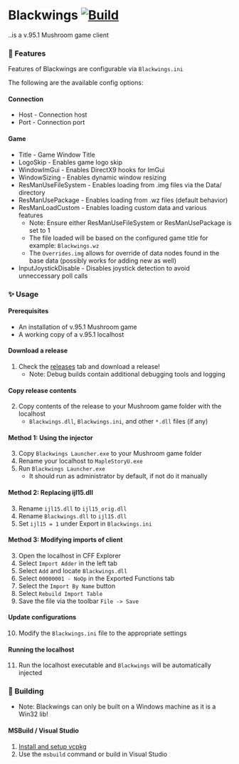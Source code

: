 # Blackwings [![Build](https://github.com/Kaioru/Blackwings/actions/workflows/build.yaml/badge.svg)](https://github.com/Kaioru/Blackwings/actions/workflows/build.yaml)
..is a v.95.1 Mushroom game client

### 🎉 Features
Features of Blackwings are configurable via `Blackwings.ini`

The following are the available config options:

#### Connection
* Host - Connection host
* Port - Connection port
#### Game
* Title - Game Window Title
* LogoSkip - Enables game logo skip
* WindowImGui - Enables DirectX9 hooks for ImGui
* WindowSizing - Enables dynamic window resizing
* ResManUseFileSystem - Enables loading from .img files via the Data/ directory
* ResManUsePackage - Enables loading from .wz files (default behavior)
* ResManLoadCustom - Enables loading custom data and various features
    * Note: Ensure either ResManUseFileSystem or ResManUsePackage is set to 1
    * The file loaded will be based on the configured game title for example: `Blackwings.wz`
    * The `Overrides.img` allows for override of data nodes found in the base data (possibly works for adding new as well)
* InputJoystickDisable - Disables joystick detection to avoid unneccessary poll calls

### ✨ Usage

#### Prerequisites
* An installation of v.95.1 Mushroom game
* A working copy of a v.95.1 localhost

#### Download a release
1. Check the [releases](https://github.com/Kaioru/Blackwings/releases) tab and download a release!
    * Note: Debug builds contain additional debugging tools and logging

#### Copy release contents
2. Copy contents of the release to your Mushroom game folder with the localhost
    * `Blackwings.dll`, `Blackwings.ini`, and other `*.dll` files (if any)

#### Method 1: Using the injector
3. Copy `Blackwings Launcher.exe` to your Mushroom game folder
4. Rename your localhost to `MapleStoryU.exe`
5. Run `Blackwings Launcher.exe`
    * It should run as administrator by default, if not do it manually

#### Method 2: Replacing ijl15.dll
3. Rename `ijl15.dll` to `ijl15_orig.dll`
4. Rename `Blackwings.dll` to `ijl15.dll`
5. Set `ijl15 = 1` under Export in `Blackwings.ini`

#### Method 3: Modifying imports of client
3. Open the localhost in CFF Explorer
4. Select `Import Adder` in the left tab
5. Select `Add` and locate `Blackwings.dll`
6. Select `00000001 - NoOp` in the Exported Functions tab
7. Select the `Import By Name` button
8. Select `Rebuild Import Table`
9. Save the file via the toolbar `File -> Save`

#### Update configurations
10. Modify the `Blackwings.ini` file to the appropriate settings

#### Running the localhost
11. Run the localhost executable and `Blackwings` will be automatically injected

### 🔨 Building
* Note: Blackwings can only be built on a Windows machine as it is a Win32 lib!

#### MSBuild / Visual Studio
1. [Install and setup vcpkg](https://vcpkg.io/en/getting-started.html)
2. Use the `msbuild` command or build in Visual Studio
